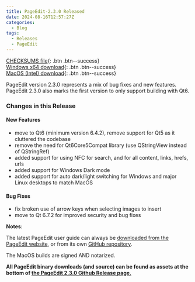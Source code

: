 ```yaml
---
title: PageEdit-2.3.0 Released
date: 2024-08-16T12:57:27Z
categories:
  - Blog
tags:
  - Releases
  - PageEdit
---
```


[CHECKSUMS file](https://github.com/Sigil-Ebook/PageEdit/releases/download/2.3.0/PageEdit-2.3.0-CHECKSUMS.sha256.txt){: .btn .btn--success}<br/>
[Windows x64 download](https://github.com/Sigil-Ebook/PageEdit/releases/download/2.3.0/PageEdit-2.3.0-Windows-x64-Setup.exe){: .btn .btn--success}<br/>
[MacOS (Intel) download](https://github.com/Sigil-Ebook/PageEdit/releases/download/2.3.0/PageEdit.app-2.3.0-Mac-x86_64.txz){: .btn .btn--success}

PageEdit version 2.3.0 represents a mix of bug fixes and new features. PageEdit 2.3.0 also marks the first version to only support building with Qt6.

### Changes in this Release
#### New Features
- move to Qt6 (minimum version 6.4.2), remove support for Qt5 as it cluttered the codebase
- remove the need for Qt6Core5Compat library (use QStringView instead of QStringRef)
- added support for using NFC for search, and for all content, links, hrefs, urls
- added support for Windows Dark mode
- added support for auto dark/light switching for Windows and major Linux desktops to match MacOS

#### Bug Fixes
- fix broken use of arrow keys when selecting images to insert
- move to Qt 6.7.2 for improved security and bug fixes

__Notes__:

The latest PageEdit user guide can always be [downloaded from the PageEdit website](https://sigil-ebook.com/pageedit/guide), or from its own [GitHub repository](https://github.com/Sigil-Ebook/pageedit-user-guide/releases/latest).

The MacOS builds are signed AND notarized. 

__All PageEdit binary downloads (and source) can be found as assets at the bottom of [the PageEdit 2.3.0 Github Release page.](https://github.com/Sigil-Ebook/PageEdit/releases/tag/2.3.0)__

